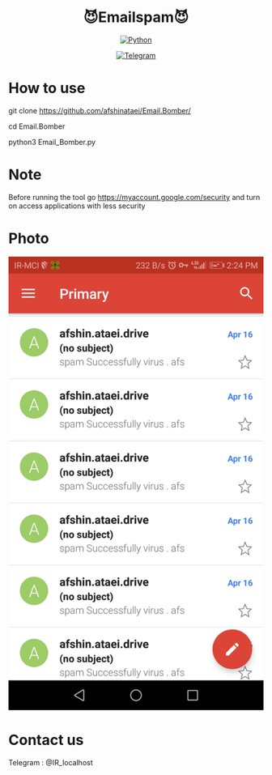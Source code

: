<p align="center">
  <h1 align="center">😈Emailspam😈</h1>
</p>


<p align="center">
  <a href="https://github.com/afshinataei/Email.Bomber/search?l=python">
    <img src="https://img.shields.io/badge/language-python-blue?color=FF69B4" alt="Python" />
  </a>
  </p>

<p align="center">
  <a href="https://t.me/IR_localhost">
    <img src="https://img.shields.io/badge/My-Telegram-blue?color=f20a0a " alt="Telegram" />
  </a>
  </p>

  







# How to use

git clone https://github.com/afshinataei/Email.Bomber/

cd Email.Bomber

python3 Email_Bomber.py

# Note 

Before running the tool go https://myaccount.google.com/security and turn on access applications with less security

# Photo 

![alt](screen.jpg)


# Contact us

Telegram : @IR_localhost
